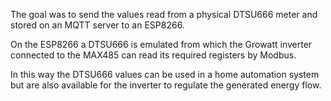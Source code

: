 The goal was to send the values read from a physical DTSU666 meter and stored on an MQTT server to an ESP8266.

On the ESP8266 a DTSU666 is emulated from which the Growatt inverter connected to the MAX485 can read its required registers by Modbus.

In this way the DTSU666 values can be used in a home automation system but are also available for the inverter to regulate the generated energy flow.
